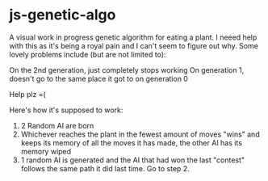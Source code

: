 # js-genetic-algo
A visual work in progress genetic algorithm for eating a plant. I neeed help with this as it's being a royal pain and I can't seem to figure out why. Some lovely problems include (but are not limited to):

On the 2nd generation, just completely stops working
On generation 1, doesn't go to the same place it got to on generation 0

Help plz =(

Here's how it's supposed to work:

1. 2 Random AI are born
2. Whichever reaches the plant in the fewest amount of moves "wins" and keeps its memory of all the moves it has made, the other AI has its memory wiped
3. 1 random AI is generated and the AI that had won the last "contest" follows the same path it did last time.
Go to step 2.
